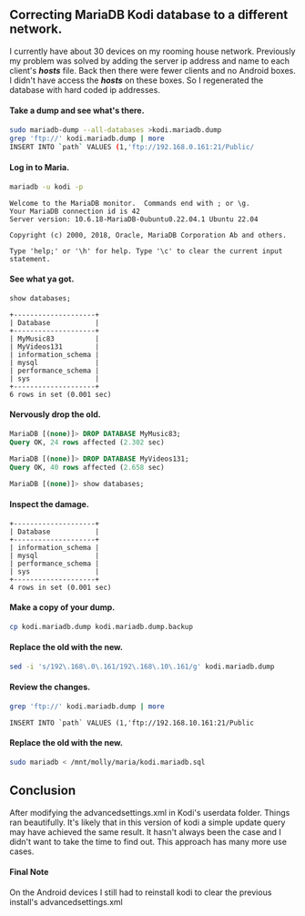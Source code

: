 ## Correcting MariaDB Kodi database to a different network.
I currently have about 30 devices on my rooming house network. Previously my problem was solved by adding the server ip address and name to each client's ***hosts*** file. Back then there were fewer clients and no Android boxes. I didn't have access the ***hosts*** on these boxes.  So I regenerated the database with hard coded ip addresses. 

#### Take a dump and see what's there.
```bash
sudo mariadb-dump --all-databases >kodi.mariadb.dump
grep 'ftp://' kodi.mariadb.dump | more
INSERT INTO `path` VALUES (1,'ftp://192.168.0.161:21/Public/
```
#### Log in to Maria.
```bash
mariadb -u kodi -p
```
```
Welcome to the MariaDB monitor.  Commands end with ; or \g.
Your MariaDB connection id is 42
Server version: 10.6.18-MariaDB-0ubuntu0.22.04.1 Ubuntu 22.04

Copyright (c) 2000, 2018, Oracle, MariaDB Corporation Ab and others.

Type 'help;' or '\h' for help. Type '\c' to clear the current input statement.
```
#### See what ya got.
```sql
show databases;
```
```
+--------------------+
| Database           |
+--------------------+
| MyMusic83          |
| MyVideos131        |
| information_schema |
| mysql              |
| performance_schema |
| sys                |
+--------------------+
6 rows in set (0.001 sec)
```
#### Nervously drop the old.
```sql
MariaDB [(none)]> DROP DATABASE MyMusic83;
Query OK, 24 rows affected (2.302 sec)

MariaDB [(none)]> DROP DATABASE MyVideos131;
Query OK, 40 rows affected (2.658 sec)

MariaDB [(none)]> show databases;
```
#### Inspect the damage.
```
+--------------------+
| Database           |
+--------------------+
| information_schema |
| mysql              |
| performance_schema |
| sys                |
+--------------------+
4 rows in set (0.001 sec)
```
#### Make a copy of your dump.
```bash
cp kodi.mariadb.dump kodi.mariadb.dump.backup
```
#### Replace the old with the new.
```bash
sed -i 's/192\.168\.0\.161/192\.168\.10\.161/g' kodi.mariadb.dump
```
#### Review the changes.
```bash
grep 'ftp://' kodi.mariadb.dump | more
```
```
INSERT INTO `path` VALUES (1,'ftp://192.168.10.161:21/Public
```
#### Replace the old with the new.
```bash
sudo mariadb < /mnt/molly/maria/kodi.mariadb.sql
```
## Conclusion
After modifying the advancedsettings.xml in Kodi's userdata folder. Things ran beautifully. It's likely that in this version of kodi a simple update query may have achieved the same result. It hasn't always been the case and I didn't want to take the time to find out. This approach has many more use cases.

#### Final Note
On the Android devices I still had to reinstall kodi to clear the previous install's advancedsettings.xml